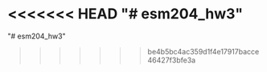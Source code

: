 <<<<<<< HEAD
"# esm204_hw3" 
=======
"# esm204_hw3" 
>>>>>>> be4b5bc4ac359d1f4e17917bacce46427f3bfe3a

